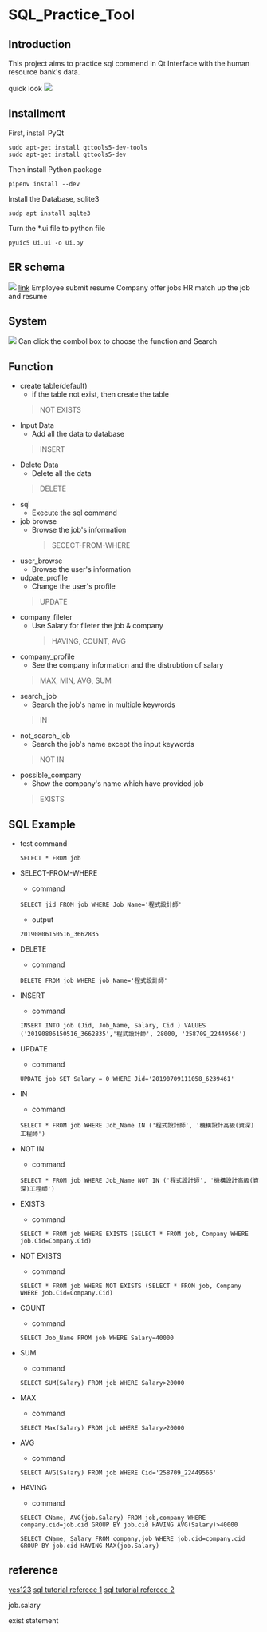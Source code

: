 # SQL_Practice_Tool


## Introduction
This project aims to practice sql commend in Qt Interface with the human resource bank's data.

quick look
![](https://i.imgur.com/bXcVWNV.png)

## Installment
First, install PyQt
```
sudo apt-get install qttools5-dev-tools
sudo apt-get install qttools5-dev
```
Then install Python package
```
pipenv install --dev
```
Install the Database, sqlite3
```
sudp apt install sqlte3
```

Turn the *.ui file to python file
```
pyuic5 Ui.ui -o Ui.py
```

## ER schema
![](https://i.imgur.com/Y81JZSN.png)
[link](https://drive.google.com/file/d/10KKWdZmozOKzuvoHM6rYbei583mMSkrI/view?usp=sharing)
Employee submit resume
Company offer jobs
HR match up the job and resume 

## System
![](https://i.imgur.com/UEW2YGY.png)
Can click the combol box to choose the function and Search

## Function
* create table(default)
	* if the table not exist, then create the table
	> NOT EXISTS
* Input Data
	* Add all the data to database
	> INSERT
* Delete Data
	* Delete all the data
	> DELETE
* sql 
	* Execute the sql command
* job browse
	* Browse the job's information
		> SECECT-FROM-WHERE
* user_browse
	* Browse the user's information
* udpate_profile
	* Change the user's profile
	> UPDATE
* company_fileter
	* Use Salary for fileter the job & company
		> HAVING, COUNT, AVG
* company_profile
	* See the company information and the distrubtion of salary
	> MAX, MIN, AVG, SUM
* search_job
	* Search the job's name in multiple keywords
	> IN
* not_search_job
	* Search the job's name except the input keywords
	> NOT IN
* possible_company
	* Show the company's name which have provided job
	> EXISTS


## SQL Example

* test command
	```
	SELECT * FROM job
	```
* SELECT-FROM-WHERE
	* command
	```
	SELECT jid FROM job WHERE Job_Name='程式設計師'
	```
	* output
	```
	20190806150516_3662835 
	```
* DELETE
	* command
	```
	DELETE FROM job WHERE job_Name='程式設計師'
	```
* INSERT
	* command
	```
	INSERT INTO job (Jid, Job_Name, Salary, Cid ) VALUES ('20190806150516_3662835','程式設計師', 28000, '258709_22449566')

	```

* UPDATE
	* command
	```
	UPDATE job SET Salary = 0 WHERE Jid='20190709111058_6239461'
	```
* IN
	* command
	```
	SELECT * FROM job WHERE Job_Name IN ('程式設計師', '機構設計高級(資深)工程師')
	```
* NOT IN
	* command
	```
	SELECT * FROM job WHERE Job_Name NOT IN ('程式設計師', '機構設計高級(資深)工程師')
	```
* EXISTS
	* command
	```
	SELECT * FROM job WHERE EXISTS (SELECT * FROM job, Company WHERE job.Cid=Company.Cid)
	```
* NOT EXISTS
	* command
	```
	SELECT * FROM job WHERE NOT EXISTS (SELECT * FROM job, Company WHERE job.Cid=Company.Cid)
	```
* COUNT
	* command
	```
	SELECT Job_Name FROM job WHERE Salary=40000
	```
* SUM
	* command
	```
	SELECT SUM(Salary) FROM job WHERE Salary>20000
	```
* MAX
	* command
	```
	SELECT Max(Salary) FROM job WHERE Salary>20000
	```
* AVG
	* command
	```
	SELECT AVG(Salary) FROM job WHERE Cid='258709_22449566'

	```
	
* HAVING
	* command
	```
	SELECT CName, AVG(job.Salary) FROM job,company WHERE company.cid=job.cid GROUP BY job.cid HAVING AVG(Salary)>40000
	
	SELECT CName, Salary FROM company,job WHERE job.cid=company.cid GROUP BY job.cid HAVING MAX(job.Salary)
	```
## reference
[yes123](https://www.yes123.com.tw/admin/job_refer_comp_info.asp?p_id=258709_22449566)
[sql tutorial referece 1](https://www.fooish.com/sql/exists.html)
[sql tutorial referece 2](https://www.runoob.com/sqlite/sqlite-update.html)


job.salary

exist statement